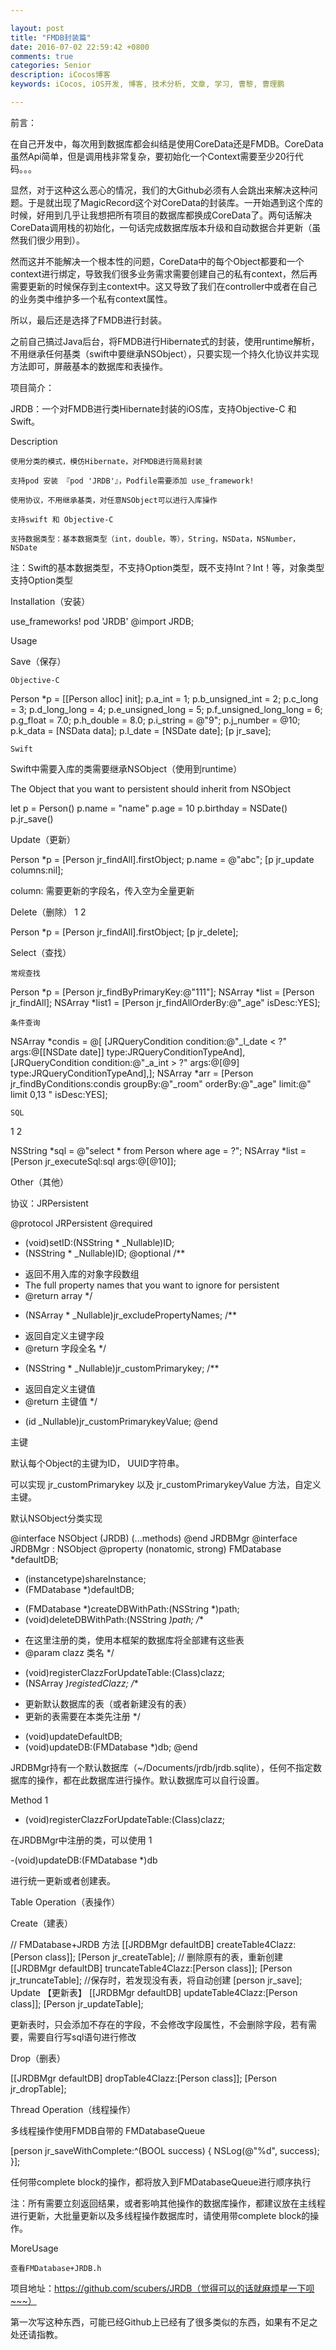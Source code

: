 ```yaml
---

layout: post
title: "FMDB封装篇"
date: 2016-07-02 22:59:42 +0800
comments: true
categories: Senior
description: iCocos博客
keywords: iCocos, iOS开发, 博客, 技术分析, 文章, 学习, 曹黎, 曹理鹏

---
```



前言：

在自己开发中，每次用到数据库都会纠结是使用CoreData还是FMDB。CoreData虽然Api简单，但是调用栈非常复杂，要初始化一个Context需要至少20行代码。。。

显然，对于这种这么恶心的情况，我们的大Github必须有人会跳出来解决这种问题。于是就出现了MagicRecord这个对CoreData的封装库。一开始遇到这个库的时候，好用到几乎让我想把所有项目的数据库都换成CoreData了。两句话解决CoreData调用栈的初始化，一句话完成数据库版本升级和自动数据合并更新（虽然我们很少用到）。

然而这并不能解决一个根本性的问题，CoreData中的每个Object都要和一个context进行绑定，导致我们很多业务需求需要创建自己的私有context，然后再需要更新的时候保存到主context中。这又导致了我们在controller中或者在自己的业务类中维护多一个私有context属性。

所以，最后还是选择了FMDB进行封装。

之前自己搞过Java后台，将FMDB进行Hibernate式的封装，使用runtime解析，不用继承任何基类（swift中要继承NSObject），只要实现一个持久化协议并实现方法即可，屏蔽基本的数据库和表操作。

项目简介：

JRDB：一个对FMDB进行类Hibernate封装的iOS库，支持Objective-C 和 Swift。

Description

    使用分类的模式，模仿Hibernate，对FMDB进行简易封装

    支持pod 安装 『pod 'JRDB'』，Podfile需要添加 use_framework!

    使用协议，不用继承基类，对任意NSObject可以进行入库操作

    支持swift 和 Objective-C

    支持数据类型：基本数据类型（int，double，等），String，NSData，NSNumber，NSDate

注：Swift的基本数据类型，不支持Option类型，既不支持Int？Int！等，对象类型支持Option类型

Installation（安装）

	
use_frameworks!
pod 'JRDB'
@import JRDB;

Usage

Save（保存）

    Objective-C


	
Person *p = [[Person alloc] init];
p.a_int = 1;
p.b_unsigned_int = 2;
p.c_long = 3;
p.d_long_long = 4;
p.e_unsigned_long = 5;
p.f_unsigned_long_long = 6;
p.g_float = 7.0;
p.h_double = 8.0;
p.i_string = @"9";
p.j_number = @10;
p.k_data = [NSData data];
p.l_date = [NSDate date];
[p jr_save];

    Swift

Swift中需要入库的类需要继承NSObject（使用到runtime）

The Object that you want to persistent should inherit from NSObject

let p = Person()
p.name = "name"
p.age = 10
p.birthday = NSDate()
p.jr_save()

Update（更新）

Person *p = [Person jr_findAll].firstObject;
p.name = @"abc";
[p jr_update columns:nil];

column: 需要更新的字段名，传入空为全量更新

Delete（删除）
1
2
	
Person *p = [Person jr_findAll].firstObject;
[p jr_delete];

Select（查找）

    常规查找

	
Person *p = [Person jr_findByPrimaryKey:@"111"];
NSArray *list = [Person jr_findAll];
NSArray *list1 = [Person jr_findAllOrderBy:@"_age" isDesc:YES];

    条件查询

	
NSArray *condis = @[
     [JRQueryCondition condition:@"_l_date < ?" args:@[[NSDate date]] type:JRQueryConditionTypeAnd],
     [JRQueryCondition condition:@"_a_int > ?" args:@[@9] type:JRQueryConditionTypeAnd],];
NSArray *arr = [Person jr_findByConditions:condis
                      groupBy:@"_room"
                      orderBy:@"_age"
                      limit:@" limit 0,13 "
                      isDesc:YES];

    SQL

1
2
	
NSString *sql = @"select * from Person where age = ?";
NSArray *list = [Person jr_executeSql:sql args:@[@10]];

Other（其他）

协议：JRPersistent

	
@protocol JRPersistent @required
- (void)setID:(NSString * _Nullable)ID;
- (NSString * _Nullable)ID;
@optional
/**
 *  返回不用入库的对象字段数组
 *  The full property names that you want to ignore for persistent
 *  @return array
 */
+ (NSArray * _Nullable)jr_excludePropertyNames;
/**
 *  返回自定义主键字段
 *  @return 字段全名
 */
+ (NSString * _Nullable)jr_customPrimarykey;
/**
 *  返回自定义主键值
 *  @return 主键值
 */
- (id _Nullable)jr_customPrimarykeyValue;
@end

主键

默认每个Object的主键为ID， UUID字符串。

可以实现 jr_customPrimarykey 以及 jr_customPrimarykeyValue 方法，自定义主键。

默认NSObject分类实现

	
@interface NSObject (JRDB) (...methods)
@end
JRDBMgr
@interface JRDBMgr : NSObject
@property (nonatomic, strong) FMDatabase *defaultDB;
+ (instancetype)shareInstance;
+ (FMDatabase *)defaultDB;
- (FMDatabase *)createDBWithPath:(NSString *)path;
- (void)deleteDBWithPath:(NSString *)path;
/**
 *  在这里注册的类，使用本框架的数据库将全部建有这些表
 *  @param clazz 类名
 */
- (void)registerClazzForUpdateTable:(Class)clazz;
- (NSArray *)registedClazz;
/**
 * 更新默认数据库的表（或者新建没有的表）
 * 更新的表需要在本类先注册
 */
- (void)updateDefaultDB;
- (void)updateDB:(FMDatabase *)db;
@end

JRDBMgr持有一个默认数据库（~/Documents/jrdb/jrdb.sqlite），任何不指定数据库的操作，都在此数据库进行操作。默认数据库可以自行设置。

Method
1
	
- (void)registerClazzForUpdateTable:(Class)clazz;

在JRDBMgr中注册的类，可以使用
1
	
-(void)updateDB:(FMDatabase *)db

进行统一更新或者创建表。

Table Operation（表操作）

Create（建表）

	
// FMDatabase+JRDB 方法
[[JRDBMgr defaultDB] createTable4Clazz:[Person class]];
[Person jr_createTable];
// 删除原有的表，重新创建
[[JRDBMgr defaultDB] truncateTable4Clazz:[Person class]];
[Person jr_truncateTable];
//保存时，若发现没有表，将自动创建
[person jr_save];
Update 【更新表】
[[JRDBMgr defaultDB] updateTable4Clazz:[Person class]];
[Person jr_updateTable];

更新表时，只会添加不存在的字段，不会修改字段属性，不会删除字段，若有需要，需要自行写sql语句进行修改

Drop（删表）

	
[[JRDBMgr defaultDB] dropTable4Clazz:[Person class]];
[Person jr_dropTable];

Thread Operation（线程操作）

多线程操作使用FMDB自带的 FMDatabaseQueue

	
[person jr_saveWithComplete:^(BOOL success) {
    NSLog(@"%d", success);
}];

任何带complete block的操作，都将放入到FMDatabaseQueue进行顺序执行

注：所有需要立刻返回结果，或者影响其他操作的数据库操作，都建议放在主线程进行更新，大批量更新以及多线程操作数据库时，请使用带complete block的操作。

MoreUsage

    查看FMDatabase+JRDB.h

项目地址：https://github.com/scubers/JRDB（觉得可以的话就麻烦星一下呗~~~）

第一次写这种东西，可能已经Github上已经有了很多类似的东西，如果有不足之处还请指教。